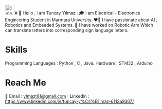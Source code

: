 <img width="32" height="32" alt="image" src="https://github.com/user-attachments/assets/f6110391-da37-4e3c-a248-a860db6df3a3" /># 🙋 Hello , I am Tuncay Yılmaz ;
🎓 I am Electrical - Electronics Engineering Student in Marmara University.
❤️‍🔥 I have passionate about AI , Robotics and Embeeded Systems.
🦾 I have worked on Robotic Arm Which can translate letters into corresponding sign language letters.

# Skills
Programming Languages : Python , C , Java.
Hardware : STM32 , Arduino

# Reach Me 
 📨 Email : ylmazt61@gmail.com | 
 Linkedin : https://www.linkedin.com/in/tuncay-y%C4%B1lmaz-6113a9307/

